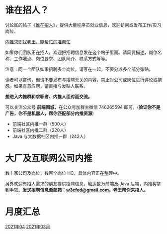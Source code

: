 # 谁在招人？

讨论区的帖子《[谁在招人](https://github.com/martinageradams/WhoIsHiring/issues/1)》，提供大量程序员就业信息，欢迎访问或发布工作/实习岗位。

[内推求职找老王，能帮忙的准帮忙](https://mp.weixin.qq.com/s?__biz=MzIzMTc4NzIyNw==&mid=2247488916&idx=1&sn=18d4206467b634c39fc9b32d34955b0a&chksm=e89f8a20dfe8033682b909231d64500e815262db691cd1c12d7fb2415bf8bbbe360fbfa82a5f&token=2100745768&lang=zh_CN#rd)

如果你们团队正在招人，欢迎把招聘信息发在这个帖子里面。请简要描述，岗位名称、工作地点、岗位要求、团队简介、联系方式等等。

注意：同一个团队如果招聘多个岗位，请写在一起，不要分成多个部分张贴。

读者可以咨询，但请不要发布与招聘无关的内容，禁止对公司或岗位进行评论或抱怨。如果有意应聘，请直接与发贴人联系。

**想进入内推群和求职者、内推人面对面交流。**

可以关注公众号 **前端围城**，在公众号加群主微信 746265594 即可。(**验证你不是广告，你不是机器人，帮你匹配部分内推资源**)

- 前端社区内推一群（500人）
- 前端社区内推二群（220人）
- Java 与大数据社区内推一群（242人）

# 大厂及互联网公司内推

数十家公司及岗位，数百个岗位 HC，具体内容正在整理中。

另外欢迎有招人需求的朋友提供招聘信息，触达数万前端及 Java 后端，内推奖拿到手软。**发送招聘信息至邮箱：w3cfed@gmail.com。老王帮你来招人。**

# 月度汇总

[2021年04](https://github.com/martinageradams/WhoIsHiring/issues/2)
[2021年03月](https://github.com/martinageradams/WhoIsHiring/issues/1)
